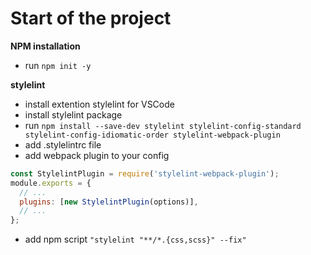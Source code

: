 # Start of the project

**NPM installation**
- run `npm init -y`

**stylelint**
- install extention stylelint for VSCode
- install stylelint package
- run `npm install --save-dev stylelint stylelint-config-standard stylelint-config-idiomatic-order stylelint-webpack-plugin`
- add .stylelintrc file
- add webpack plugin to your config

```javascript
const StylelintPlugin = require('stylelint-webpack-plugin');
module.exports = {
  // ...
  plugins: [new StylelintPlugin(options)],
  // ...
};
```

- add npm script `"stylelint "**/*.{css,scss}" --fix"`
